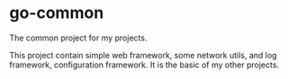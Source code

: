 # go-common
The common project for my projects.

This project contain simple web framework, some network utils, and log framework, configuration framework.
It is the basic of my other projects.
